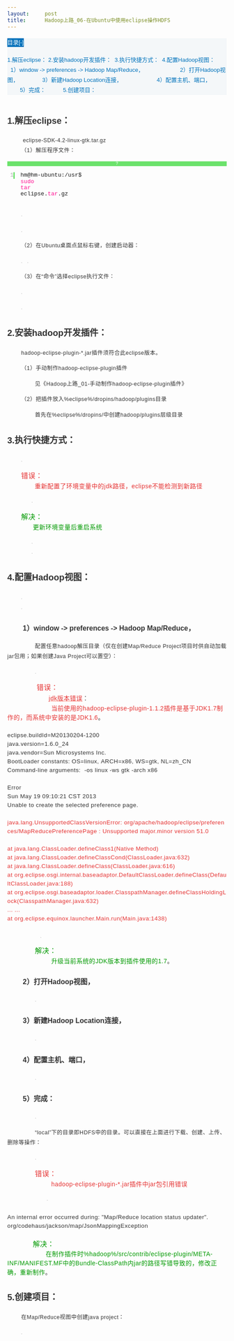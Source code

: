 ```yaml
---
layout:     post
title:      Hadoop上路_06-在Ubuntu中使用eclipse操作HDFS
---
```

<div id="article_content" class="article_content clearfix csdn-tracking-statistics" data-pid="blog" data-mod="popu_307" data-dsm="post">
								            <link rel="stylesheet" href="https://csdnimg.cn/release/phoenix/template/css/ck_htmledit_views-f76675cdea.css">
						<div class="htmledit_views" id="content_views">
                
<div class="BlogAnchor" style="background-color:rgb(244,247,249);line-height:23px;font-family:Verdana, sans-serif, '宋体';font-size:13px;">
<p style="font-size:18px;color:rgb(21,162,48);">
<span class="corner" id="AnchorContentToggle" title="点击收起目录" style="font-size:13px;color:rgb(255,255,255);display:inline-block;line-height:20px;background-color:rgb(0,114,187);">目录[-]</span></p>
<div class="AnchorContent" id="AnchorContent">

<a href="http://my.oschina.net/vigiles/blog/132278#OSC_h2_1" rel="nofollow" style="color:rgb(0,114,187);text-decoration:none;">1.解压eclipse：</a>
<a href="http://my.oschina.net/vigiles/blog/132278#OSC_h2_2" rel="nofollow" style="color:rgb(0,114,187);text-decoration:none;">2.安装hadoop开发插件： </a>
<a href="http://my.oschina.net/vigiles/blog/132278#OSC_h2_3" rel="nofollow" style="color:rgb(0,114,187);text-decoration:none;">3.执行快捷方式： </a>
<a href="http://my.oschina.net/vigiles/blog/132278#OSC_h2_4" rel="nofollow" style="color:rgb(0,114,187);text-decoration:none;">4.配置Hadoop视图：</a>
<a href="http://my.oschina.net/vigiles/blog/132278#OSC_h3_5" rel="nofollow" style="color:rgb(0,114,187);text-decoration:none;">        1）window -&gt; preferences -&gt; Hadoop Map/Reduce，              </a>
<a href="http://my.oschina.net/vigiles/blog/132278#OSC_h3_6" rel="nofollow" style="color:rgb(0,114,187);text-decoration:none;">        2）打开Hadoop视图，      </a>
<a href="http://my.oschina.net/vigiles/blog/132278#OSC_h3_7" rel="nofollow" style="color:rgb(0,114,187);text-decoration:none;">        3）新建Hadoop Location连接，             </a>
<a href="http://my.oschina.net/vigiles/blog/132278#OSC_h3_8" rel="nofollow" style="color:rgb(0,114,187);text-decoration:none;">        4）配置主机、端口，          </a>
<a href="http://my.oschina.net/vigiles/blog/132278#OSC_h3_9" rel="nofollow" style="color:rgb(0,114,187);text-decoration:none;">        5）完成：          </a>
<a href="http://my.oschina.net/vigiles/blog/132278#OSC_h2_10" rel="nofollow" style="color:rgb(0,114,187);text-decoration:none;">5.创建项目：</a></div>
</div>
<div class="BlogContent" style="font-size:13px;overflow:hidden;color:rgb(51,51,51);line-height:23px;font-family:Verdana, sans-serif, '宋体';">
<span id="OSC_h2_1"></span>
<h2 style="line-height:36px;font-size:20px;">1.<span>解压</span><span>eclipse</span><span>：</span></h2>
<p style="letter-spacing:.5px;font-size:12.5px;">
<span>         eclipse-SDK-4.2-linux-gtk.tar.gz</span><br>
        （<span>1</span><span>）解压程序文件：<br></span><span style="line-height:1.5;font-size:10pt;"></span></p>
<div>
<div id="highlighter_150343" class="syntaxhighlighter shell" style="overflow:auto !important;font-size:1em !important;">
<div class="toolbar" style="background-color:rgb(108,226,108) !important;border:none !important;line-height:1.1em !important;overflow:visible !important;vertical-align:baseline !important;font-family:Consolas, 'Bitstream Vera Sans Mono', 'Courier New', Courier, monospace !important;font-size:10px !important;min-height: !important;z-index:10 !important;color:#FFFFFF !important;">
<span><a href="http://my.oschina.net/vigiles/blog/132278#" rel="nofollow" class="toolbar_item command_help help" style="color:#FFFFFF !important;font-size:1em !important;border:0px !important;line-height:1.1em !important;overflow:visible !important;text-align:center !important;vertical-align:baseline !important;min-height: !important;display:block !important;text-decoration:none !important;">?</a></span></div>
<table border="0" cellpadding="0" cellspacing="0" style="font-family:Consolas, 'Bitstream Vera Sans Mono', 'Courier New', Courier, monospace !important;border:0px !important;line-height:1.1em !important;overflow:visible !important;vertical-align:baseline !important;font-size:1em !important;min-height: !important;"><tbody style="border:0px !important;line-height:1.1em !important;overflow:visible !important;vertical-align:baseline !important;font-size:1em !important;min-height: !important;"><tr style="border:0px !important;line-height:1.1em !important;overflow:visible !important;vertical-align:baseline !important;font-size:1em !important;min-height: !important;"><td class="gutter" style="border:0px !important;line-height:1.1em !important;overflow:visible !important;vertical-align:baseline !important;font-family:Consolas, 'Bitstream Vera Sans Mono', 'Courier New', Courier, monospace !important;font-size:1em !important;min-height: !important;color:rgb(175,175,175) !important;">
<div class="line number1 index0 alt2" style="border-width:0px 3px 0px 0px !important;border-right-style:solid !important;border-right-color:rgb(108,226,108) !important;line-height:1.1em !important;overflow:visible !important;text-align:right !important;vertical-align:baseline !important;font-size:1em !important;min-height: !important;">
1</div>
</td>
<td class="code" style="border:0px !important;line-height:1.1em !important;overflow:visible !important;vertical-align:baseline !important;font-family:Consolas, 'Bitstream Vera Sans Mono', 'Courier New', Courier, monospace !important;font-size:1em !important;min-height: !important;">
<div style="border:0px !important;line-height:1.1em !important;overflow:visible !important;vertical-align:baseline !important;font-size:1em !important;min-height: !important;">
<div class="line number1 index0 alt2" style="border:0px !important;line-height:1.1em !important;overflow:visible !important;vertical-align:baseline !important;font-size:1em !important;min-height: !important;">
<code class="shell plain" style="font-family:Consolas, 'Bitstream Vera Sans Mono', 'Courier New', Courier, monospace !important;border:0px !important;line-height:1.1em !important;overflow:visible !important;vertical-align:baseline !important;font-size:1em !important;min-height: !important;">hm@hm-ubuntu:</code><code class="shell plain" style="font-family:Consolas, 'Bitstream Vera Sans Mono', 'Courier New', Courier, monospace !important;border:0px !important;line-height:1.1em !important;overflow:visible !important;vertical-align:baseline !important;font-size:1em !important;min-height: !important;">/usr</code><code class="shell plain" style="font-family:Consolas, 'Bitstream Vera Sans Mono', 'Courier New', Courier, monospace !important;border:0px !important;line-height:1.1em !important;overflow:visible !important;vertical-align:baseline !important;font-size:1em !important;min-height: !important;">$
</code><code class="shell functions" style="font-family:Consolas, 'Bitstream Vera Sans Mono', 'Courier New', Courier, monospace !important;border:0px !important;color:rgb(255,20,147) !important;line-height:1.1em !important;overflow:visible !important;vertical-align:baseline !important;font-size:1em !important;min-height: !important;">sudo</code>
<code class="shell functions" style="font-family:Consolas, 'Bitstream Vera Sans Mono', 'Courier New', Courier, monospace !important;border:0px !important;color:rgb(255,20,147) !important;line-height:1.1em !important;overflow:visible !important;vertical-align:baseline !important;font-size:1em !important;min-height: !important;">
tar</code> <code class="shell plain" style="font-family:Consolas, 'Bitstream Vera Sans Mono', 'Courier New', Courier, monospace !important;border:0px !important;line-height:1.1em !important;overflow:visible !important;vertical-align:baseline !important;font-size:1em !important;min-height: !important;">
eclipse.</code><code class="shell functions" style="font-family:Consolas, 'Bitstream Vera Sans Mono', 'Courier New', Courier, monospace !important;border:0px !important;color:rgb(255,20,147) !important;line-height:1.1em !important;overflow:visible !important;vertical-align:baseline !important;font-size:1em !important;min-height: !important;">tar</code><code class="shell plain" style="font-family:Consolas, 'Bitstream Vera Sans Mono', 'Courier New', Courier, monospace !important;border:0px !important;line-height:1.1em !important;overflow:visible !important;vertical-align:baseline !important;font-size:1em !important;min-height: !important;">.gz</code></div>
</div>
</td>
</tr></tbody></table></div>
</div>
<p style="letter-spacing:.5px;font-size:12.5px;">
        <a href="http://static.oschina.net/uploads/space/2013/0520/224520_w48W_256028.png" rel="nofollow" style="color:rgb(255,131,115);font-size:12px;"><img src="http://static.oschina.net/uploads/space/2013/0520/224520_w48W_256028.png" alt="" style="border:1px solid rgb(221,221,221);background-color:rgb(244,247,249);"></a>  </p>
<p style="letter-spacing:.5px;font-size:12.5px;">
        <a href="http://static.oschina.net/uploads/space/2013/0520/224724_4Amp_256028.png" rel="nofollow" style="color:rgb(255,131,115);font-size:12px;"><img src="http://static.oschina.net/uploads/space/2013/0520/224724_4Amp_256028.png" alt="" style="border:1px solid rgb(221,221,221);background-color:rgb(244,247,249);"></a> 
  </p>
<p style="letter-spacing:.5px;font-size:12.5px;">
        （<span>2</span><span>）在</span><span>Ubuntu</span><span>桌面点鼠标右键，</span>创建启动器：   </p>
<p style="letter-spacing:.5px;font-size:12.5px;">
        <a href="http://static.oschina.net/uploads/space/2013/0520/224735_nzn1_256028.png" rel="nofollow" style="color:rgb(255,131,115);font-size:12px;"><img src="http://static.oschina.net/uploads/space/2013/0520/224735_nzn1_256028.png" alt="" style="border:1px solid rgb(221,221,221);background-color:rgb(244,247,249);"></a> 
  <a href="http://static.oschina.net/uploads/space/2013/0520/224747_ec3V_256028.png" rel="nofollow" style="color:rgb(255,131,115);font-size:12px;"><img src="http://static.oschina.net/uploads/space/2013/0520/224747_ec3V_256028.png" alt="" style="border:1px solid rgb(221,221,221);background-color:rgb(244,247,249);"></a>  </p>
<p style="letter-spacing:.5px;font-size:12.5px;">
        （<span>3</span><span>）在“命令”选择</span><span>eclipse</span><span>执行文件：</span></p>
<p style="letter-spacing:.5px;font-size:12.5px;">
        <a href="http://static.oschina.net/uploads/space/2013/0520/224848_4oel_256028.png" rel="nofollow" style="color:rgb(255,131,115);font-size:12px;"><img src="http://static.oschina.net/uploads/space/2013/0520/224848_4oel_256028.png" alt="" style="border:1px solid rgb(221,221,221);background-color:rgb(244,247,249);"></a>  </p>
<p style="letter-spacing:.5px;font-size:12.5px;">
        <a href="http://static.oschina.net/uploads/space/2013/0520/224940_vHvF_256028.png" rel="nofollow" style="color:rgb(255,131,115);font-size:12px;"><img src="http://static.oschina.net/uploads/space/2013/0520/224940_vHvF_256028.png" alt="" style="border:1px solid rgb(221,221,221);background-color:rgb(244,247,249);"></a>  </p>
<span id="OSC_h2_2"></span>
<h2 style="line-height:36px;font-size:20px;">2.<span>安装</span><span>hadoop</span><span>开发插件： </span></h2>
<p style="letter-spacing:.5px;font-size:12.5px;">
        hadoop-eclipse-plugin-*.jar<span>插件须符合此</span><span>eclipse</span><span>版本。    </span></p>
<p style="letter-spacing:.5px;font-size:12.5px;">
        （<span>1</span><span>）手动制作</span><span>hadoop-eclipse-plugin</span><span>插件  </span></p>
<p style="letter-spacing:.5px;font-size:12.5px;">
                见《Hadoop上路_01-手动制作hadoop-eclipse-plugin插件<span>》 </span></p>
<p style="letter-spacing:.5px;font-size:12.5px;">
        （<span>2</span><span>）把插件放入</span><span>%eclipse%/dropins/hadoop/plugins</span><span>目录  </span></p>
<p style="letter-spacing:.5px;font-size:12.5px;">
                首先在<span>%eclipse%/dropins/</span><span>中创建</span><span>hadoop/plugins</span><span>层级目录  </span></p>
<span id="OSC_h2_3"></span>
<h2 style="line-height:36px;font-size:20px;">3.<span>执行快捷方式： </span></h2>
<p style="letter-spacing:.5px;font-size:12.5px;">
        <a href="http://static.oschina.net/uploads/space/2013/0520/225237_k6XW_256028.jpg" rel="nofollow" style="color:rgb(255,131,115);font-size:12px;"><img src="http://static.oschina.net/uploads/space/2013/0520/225237_k6XW_256028.jpg" alt="" style="border:1px solid rgb(221,221,221);background-color:rgb(244,247,249);"></a>  </p>
<p style="letter-spacing:.5px;font-size:12.5px;">
        <span><span style="font-size:16px;color:rgb(229,51,51);">错误：</span></span>   <br><span style="line-height:1.5;font-size:10pt;">               </span><span style="line-height:1.5;font-size:14px;color:rgb(229,51,51);">重新配置了环境变量中的</span><span style="line-height:1.5;font-size:14px;color:rgb(229,51,51);">jdk</span><span style="line-height:1.5;font-size:14px;color:rgb(229,51,51);">路径，</span><span style="line-height:1.5;font-size:14px;color:rgb(229,51,51);">eclipse</span><span style="line-height:1.5;font-size:14px;color:rgb(229,51,51);">不能检测到新路径</span><span style="line-height:1.5;font-size:10pt;"> </span></p>
<p style="letter-spacing:.5px;font-size:12.5px;">
              <a href="http://static.oschina.net/uploads/space/2013/0520/225300_SWgV_256028.png" rel="nofollow" style="color:rgb(255,131,115);font-size:12px;"><img src="http://static.oschina.net/uploads/space/2013/0520/225300_SWgV_256028.png" alt="" style="border:1px solid rgb(221,221,221);background-color:rgb(244,247,249);"></a> 
  </p>
<p style="letter-spacing:.5px;font-size:12.5px;">
        <span><span style="color:rgb(0,153,0);font-size:16px;">解决：</span></span> <br><span style="line-height:1.5;font-size:10pt;">              <span style="color:rgb(0,153,0);font-size:14px;">更新环境变量后重启系统</span>    </span></p>
<p style="letter-spacing:.5px;font-size:12.5px;">
              <a href="http://static.oschina.net/uploads/space/2013/0520/225317_SlRA_256028.png" rel="nofollow" style="color:rgb(255,131,115);font-size:12px;"><img src="http://static.oschina.net/uploads/space/2013/0520/225317_SlRA_256028.png" alt="" style="border:1px solid rgb(221,221,221);background-color:rgb(244,247,249);"></a><br>
             <span style="line-height:1.5;font-size:10pt;"> </span><a href="http://static.oschina.net/uploads/space/2013/0520/225331_mlXm_256028.png" rel="nofollow" style="color:rgb(255,131,115);font-size:12px;"><img src="http://static.oschina.net/uploads/space/2013/0520/225331_mlXm_256028.png" alt="" style="border:1px solid rgb(221,221,221);background-color:rgb(244,247,249);"></a></p>
<span id="OSC_h2_4"></span>
<h2 style="line-height:36px;font-size:20px;">4.<span>配置</span><span>Hadoop</span><span>视图：</span></h2>
<p style="letter-spacing:.5px;font-size:12.5px;">
        <a href="http://static.oschina.net/uploads/space/2013/0520/225810_lImY_256028.png" rel="nofollow" style="color:rgb(255,131,115);font-size:12px;"><img src="http://static.oschina.net/uploads/space/2013/0520/225810_lImY_256028.png" alt="" style="border:1px solid rgb(221,221,221);background-color:rgb(244,247,249);"></a><br>
        <a href="http://static.oschina.net/uploads/space/2013/0520/225829_ixDo_256028.png" rel="nofollow" style="color:rgb(255,131,115);font-size:12px;"><img src="http://static.oschina.net/uploads/space/2013/0520/225829_ixDo_256028.png" alt="" style="border:1px solid rgb(221,221,221);background-color:rgb(244,247,249);"></a></p>
<span id="OSC_h3_5"></span>
<h3 style="line-height:28px;font-size:16px;">        1<span>）</span><span>window -&gt; preferences -&gt; Hadoop Map/Reduce</span><span>，              </span></h3>
<p style="letter-spacing:.5px;font-size:12.5px;">
                配置任意<span>hadoop</span><span>解压目录（仅在创建</span><span>Map/Reduce Project</span><span>项目时供自动加载</span><span>jar</span><span>包用；如果创建</span><span>Java Project</span><span>可以置空）：   </span></p>
<p style="letter-spacing:.5px;font-size:12.5px;">
                <a href="http://static.oschina.net/uploads/space/2013/0520/225845_cVQA_256028.png" rel="nofollow" style="color:rgb(255,131,115);font-size:12px;"><img src="http://static.oschina.net/uploads/space/2013/0520/225845_cVQA_256028.png" alt="" style="border:1px solid rgb(221,221,221);background-color:rgb(244,247,249);"></a>  </p>
<p style="letter-spacing:.5px;font-size:12.5px;">
                 <span><span style="color:rgb(229,51,51);font-size:16px;">错误：</span></span> <br>
                        <a href="http://blog.csdn.net/witsmakemen/article/details/7832617" rel="nofollow" style="color:rgb(255,131,115);font-size:12px;"><span><span style="color:rgb(229,51,51);font-size:14px;">jdk</span><span style="color:rgb(229,51,51);font-size:14px;">版本错误</span></span></a><span style="line-height:1.5;font-size:10pt;">：<br></span><span style="line-height:1.5;font-size:10pt;">                        <span style="color:rgb(229,51,51);font-size:14px;">当前使用的hadoop-eclipse-plugin-1.1.2插件是基于JDK1.7制作的，而系统中安装的是JDK1.6</span>。<br><br></span><span style="line-height:1.5;font-size:10pt;">eclipse.buildId=M20130204-1200<br></span><span style="line-height:1.5;font-size:10pt;">java.version=1.6.0_24<br></span><span style="line-height:1.5;font-size:10pt;">java.vendor=Sun Microsystems Inc.<br></span><span style="line-height:1.5;font-size:10pt;">BootLoader constants: OS=linux, ARCH=x86, WS=gtk, NL=zh_CN<br></span><span style="line-height:1.5;font-size:10pt;">Command-line arguments:  -os linux -ws gtk -arch x86<br><br></span><span style="line-height:1.5;font-size:10pt;">Error<br></span><span style="line-height:1.5;font-size:10pt;">Sun May 19 09:10:21 CST 2013<br></span><span style="line-height:1.5;font-size:10pt;">Unable to create the selected preference page.<br><br></span><span style="line-height:1.5;font-size:10pt;"><span><span style="color:rgb(229,51,51);">java.lang.UnsupportedClassVersionError: org/apache/hadoop/eclipse/preferences/MapReducePreferencePage : Unsupported major.minor version 51.0</span></span>   <br><br></span><span style="line-height:1.5;font-size:10pt;"><span style="color:rgb(229,51,51);">at java.lang.ClassLoader.defineClass1(Native Method)</span><br></span><span style="line-height:1.5;font-size:10pt;"><span></span><span style="color:rgb(229,51,51);">at java.lang.ClassLoader.defineClassCond(ClassLoader.java:632)</span><br></span><span style="line-height:1.5;font-size:10pt;"><span style="color:rgb(229,51,51);">at java.lang.ClassLoader.defineClass(ClassLoader.java:616)</span><br></span><span style="line-height:1.5;font-size:10pt;"><span style="color:rgb(229,51,51);">at org.eclipse.osgi.internal.baseadaptor.DefaultClassLoader.defineClass(DefaultClassLoader.java:188)</span><br></span><span style="line-height:1.5;font-size:10pt;"><span style="color:rgb(229,51,51);">at org.eclipse.osgi.baseadaptor.loader.ClasspathManager.defineClassHoldingLock(ClasspathManager.java:632)</span><br></span><span style="line-height:1.5;font-size:10pt;"><span style="color:rgb(229,51,51);">... ... </span><br></span><span style="line-height:1.5;font-size:10pt;"><span style="color:rgb(229,51,51);">at org.eclipse.equinox.launcher.Main.run(Main.java:1438)</span>   <br><br>
                  </span><a href="http://static.oschina.net/uploads/space/2013/0520/230012_tJ4a_256028.png" rel="nofollow" style="color:rgb(255,131,115);font-size:12px;"><img src="http://static.oschina.net/uploads/space/2013/0520/230012_tJ4a_256028.png" alt="" style="border:1px solid rgb(221,221,221);background-color:rgb(244,247,249);"></a><span style="line-height:1.5;font-size:10pt;">  </span></p>
<p style="letter-spacing:.5px;font-size:12.5px;">
                <span><span style="color:rgb(0,153,0);font-size:16px;">解决：</span></span><br><span style="line-height:1.5;font-size:10pt;">                        <span style="font-size:14px;color:rgb(0,153,0);">升级当前系统的</span></span><span style="line-height:1.5;font-size:14px;color:rgb(0,153,0);">JDK</span><span style="line-height:1.5;font-size:14px;color:rgb(0,153,0);">版本到插件使用的</span><span style="line-height:1.5;font-size:14px;color:rgb(0,153,0);">1.7</span><span style="line-height:1.5;font-size:10pt;">。
    </span></p>
<span id="OSC_h3_6"></span>
<h3 style="line-height:28px;font-size:16px;">        2<span>）打开</span><span>Hadoop</span><span>视图，      </span></h3>
<p style="letter-spacing:.5px;font-size:12.5px;">
                <a href="http://static.oschina.net/uploads/space/2013/0520/230105_TJ7N_256028.png" rel="nofollow" style="color:rgb(255,131,115);font-size:12px;"><img src="http://static.oschina.net/uploads/space/2013/0520/230105_TJ7N_256028.png" alt="" style="border:1px solid rgb(221,221,221);background-color:rgb(244,247,249);"></a>  </p>
<span id="OSC_h3_7"></span>
<h3 style="line-height:28px;font-size:16px;">        3<span>）新建</span><span>Hadoop Location</span><span>连接，             </span></h3>
<p style="letter-spacing:.5px;font-size:12.5px;">
                <a href="http://static.oschina.net/uploads/space/2013/0520/230118_ChP9_256028.png" rel="nofollow" style="color:rgb(255,131,115);font-size:12px;"><img src="http://static.oschina.net/uploads/space/2013/0520/230118_ChP9_256028.png" alt="" style="border:1px solid rgb(221,221,221);background-color:rgb(244,247,249);"></a></p>
<span id="OSC_h3_8"></span>
<h3 style="line-height:28px;font-size:16px;">        4<span>）配置主机、端口，          </span></h3>
<p style="letter-spacing:.5px;font-size:12.5px;">
                <a href="http://static.oschina.net/uploads/space/2013/0520/230219_bMuw_256028.png" rel="nofollow" style="color:rgb(255,131,115);font-size:12px;"><img src="http://static.oschina.net/uploads/space/2013/0520/230219_bMuw_256028.png" alt="" style="border:1px solid rgb(221,221,221);background-color:rgb(244,247,249);"></a> 
  </p>
<span id="OSC_h3_9"></span>
<h3 style="line-height:28px;font-size:16px;">        5）完成：          </h3>
<p style="letter-spacing:.5px;font-size:12.5px;">
                <a href="http://static.oschina.net/uploads/space/2013/0520/230229_lFNQ_256028.png" rel="nofollow" style="color:rgb(255,131,115);font-size:12px;"><img src="http://static.oschina.net/uploads/space/2013/0520/230229_lFNQ_256028.png" alt="" style="border:1px solid rgb(221,221,221);background-color:rgb(244,247,249);"></a> 
   </p>
<p style="letter-spacing:.5px;font-size:12.5px;">
                “local”下的目录即HDFS<span>中的目录。</span>可以直接在上面进行下载、创建、上传、删除等操作：</p>
<p style="letter-spacing:.5px;font-size:12.5px;">
                <a href="http://static.oschina.net/uploads/space/2013/0520/230622_NyHP_256028.png" rel="nofollow" style="color:rgb(255,131,115);font-size:12px;"><img src="http://static.oschina.net/uploads/space/2013/0520/230622_NyHP_256028.png" alt="" style="border:1px solid rgb(221,221,221);background-color:rgb(244,247,249);"></a> 
  </p>
<p style="letter-spacing:.5px;font-size:12.5px;">
                <span><span style="color:rgb(229,51,51);font-size:16px;">错误：</span></span><br><span style="line-height:1.5;font-size:10pt;">                        <span style="color:rgb(229,51,51);font-size:14px;">hadoop-eclipse-plugin-*.jar</span></span><span style="line-height:1.5;font-size:14px;color:rgb(229,51,51);">插件中</span><span style="line-height:1.5;font-size:14px;color:rgb(229,51,51);">jar</span><span style="line-height:1.5;font-size:14px;color:rgb(229,51,51);">包引用错误</span><span style="line-height:1.5;font-size:10pt;">  </span></p>
<p style="letter-spacing:.5px;font-size:12.5px;">
                       <a href="http://static.oschina.net/uploads/space/2013/0520/230706_mHiJ_256028.png" rel="nofollow" style="color:rgb(255,131,115);font-size:12px;"><img src="http://static.oschina.net/uploads/space/2013/0520/230706_mHiJ_256028.png" alt="" style="border:1px solid rgb(221,221,221);background-color:rgb(244,247,249);"></a> 
  <br><span style="line-height:1.5;font-size:10pt;"><br>
An internal error occurred during: "Map/Reduce location status updater".  <br></span><span style="line-height:1.5;font-size:10pt;">org/codehaus/jackson/map/JsonMappingException            <br></span><span style="line-height:1.5;font-size:10pt;"><br>
              <span style="color:rgb(0,153,0);font-size:16px;"><span>解决：</span></span> <br></span><span style="line-height:1.5;font-size:10pt;">                     <span style="color:rgb(0,153,0);font-size:14px;">在制作插件时</span></span><span style="line-height:1.5;font-size:14px;color:rgb(0,153,0);">%hadoop%/</span><span style="line-height:1.5;font-size:14px;color:rgb(0,153,0);">src/contrib/eclipse-plugin/META-INF/MANIFEST.MF中的Bundle-ClassPath</span><span style="line-height:1.5;font-size:14px;color:rgb(0,153,0);">内</span><span style="line-height:1.5;font-size:14px;color:rgb(0,153,0);">jar</span><span style="line-height:1.5;font-size:14px;color:rgb(0,153,0);">的路径写错导致的，修改正确，重新制作</span><span style="line-height:1.5;font-size:10pt;">。
  </span></p>
<span id="OSC_h2_10"></span>
<h2 style="line-height:36px;font-size:20px;">5.<span>创建项目：</span></h2>
<p style="letter-spacing:.5px;font-size:12.5px;">
        在<span>Map/Reduce</span><span>视图中创建</span>java project： </p>
<p style="letter-spacing:.5px;font-size:12.5px;">
        <a href="http://static.oschina.net/uploads/space/2013/0520/230725_jZRc_256028.png" rel="nofollow" style="color:rgb(255,131,115);font-size:12px;"><img src="http://static.oschina.net/uploads/space/2013/0520/230725_jZRc_256028.png" alt="" style="border:1px solid rgb(221,221,221);background-color:rgb(244,247,249);"></a></p>
</div>
            </div>
                </div>